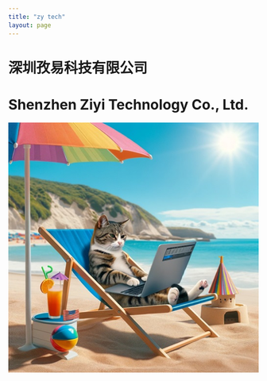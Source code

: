 ```yaml
---
title: "zy tech"
layout: page
---
```



# 深圳孜易科技有限公司

# Shenzhen Ziyi Technology Co., Ltd.

![working.png](img/cat_small.jpg)
